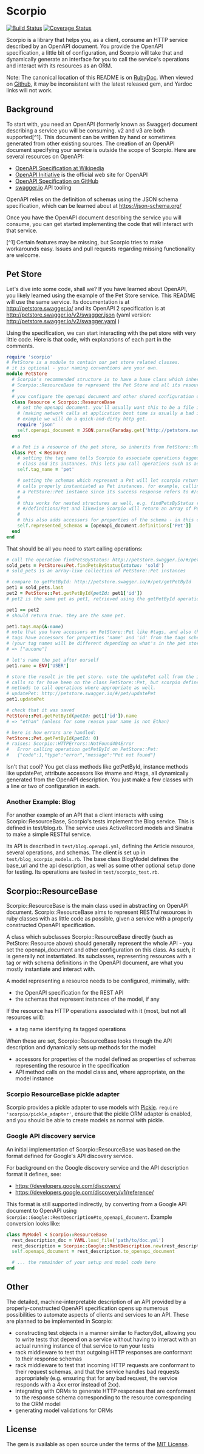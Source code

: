# Scorpio

[![Build Status](https://travis-ci.org/notEthan/scorpio.svg?branch=master)](https://travis-ci.org/notEthan/scorpio)
[![Coverage Status](https://coveralls.io/repos/github/notEthan/scorpio/badge.svg)](https://coveralls.io/github/notEthan/scorpio)

Scorpio is a library that helps you, as a client, consume an HTTP service described by an OpenAPI document. You provide the OpenAPI specification, a little bit of configuration, and Scorpio will take that and dynamically generate an interface for you to call the service's operations and interact with its resources as an ORM.

Note: The canonical location of this README is on [RubyDoc](http://rubydoc.info/gems/scorpio/). When viewed on [Github](https://github.com/notEthan/scorpio/), it may be inconsistent with the latest released gem, and Yardoc links will not work.

## Background

To start with, you need an OpenAPI (formerly known as Swagger) document describing a service you will be consuming. v2 and v3 are both supported[^1]. This document can be written by hand or sometimes generated from other existing sources. The creation of an OpenAPI document specifying your service is outside the scope of Scorpio. Here are several resources on OpenAPI:

- [OpenAPI Specification at Wikipedia](https://en.wikipedia.org/wiki/OpenAPI_Specification)
- [OpenAPI Initiative](https://www.openapis.org/) is the official web site for OpenAPI
- [OpenAPI Specification on GitHub](https://github.com/OAI/OpenAPI-Specification)
- [swagger.io](https://swagger.io/) API tooling

OpenAPI relies on the definition of schemas using the JSON schema specification, which can be learned about at https://json-schema.org/

Once you have the OpenAPI document describing the service you will consume, you can get started implementing the code that will interact with that service.

[^1] Certain features may be missing, but Scorpio tries to make workarounds easy. Issues and pull requests regarding missing functionality are welcome.

## Pet Store

Let's dive into some code, shall we? If you have learned about OpenAPI, you likely learned using the example of the Pet Store service. This README will use the same service. Its documentation is at http://petstore.swagger.io/ and its OpenAPI 2 specification is at http://petstore.swagger.io/v2/swagger.json (yaml version: http://petstore.swagger.io/v2/swagger.yaml )

Using the specification, we can start interacting with the pet store with very little code. Here is that code, with explanations of each part in the comments.

```ruby
require 'scorpio'
# PetStore is a module to contain our pet store related classes.
# it is optional - your naming conventions are your own.
module PetStore
  # Scorpio's recommended structure is to have a base class which inherits from
  # Scorpio::ResourceBase to represent the Pet Store and all its resources.
  #
  # you configure the openapi document and other shared configuration on this class.
  class Resource < Scorpio::ResourceBase
    # set the openapi document. you'll usually want this to be a file in your local filesystem
    # (making network calls at application boot time is usually a bad idea), but for this
    # example we will do a quick-and-dirty http get.
    require 'json'
    self.openapi_document = JSON.parse(Faraday.get('http://petstore.swagger.io/v2/swagger.json').body)
  end

  # a Pet is a resource of the pet store, so inherits from PetStore::Resource
  class Pet < Resource
    # setting the tag name tells Scorpio to associate operations tagged with 'pet' with this
    # class and its instances. this lets you call operations such as addPet, updatePet, etc.
    self.tag_name = 'pet'

    # setting the schemas which represent a Pet will let scorpio return results from operation
    # calls properly instantiated as Pet instances. for example, calling getPetById will return
    # a PetStore::Pet instance since its success response refers to #/definitions/Pet.
    #
    # this works for nested structures as well, e.g. findPetsByStatus returns an array of
    # #/definitions/Pet and likewise Scorpio will return an array of PetStore::Pet instances.
    #
    # this also adds accessors for properties of the schema - in this case #id, #name, #tags, etc.
    self.represented_schemas = [openapi_document.definitions['Pet']]
  end
end
```

That should be all you need to start calling operations:

```ruby
# call the operation findPetsByStatus: http://petstore.swagger.io/#/pet/findPetsByStatus
sold_pets = PetStore::Pet.findPetsByStatus(status: 'sold')
# sold_pets is an array-like collection of PetStore::Pet instances

# compare to getPetById: http://petstore.swagger.io/#/pet/getPetById
pet1 = sold_pets.last
pet2 = PetStore::Pet.getPetById(petId: pet1['id'])
# pet2 is the same pet as pet1, retrieved using the getPetById operation

pet1 == pet2
# should return true. they are the same pet.

pet1.tags.map(&:name)
# note that you have accessors on PetStore::Pet like #tags, and also that
# tags have accessors for properties 'name' and 'id' from the tags schema
# (your tag names will be different depending on what's in the pet store)
# => ["aucune"]

# let's name the pet after ourself
pet1.name = ENV['USER']

# store the result in the pet store. note the updatePet call from the instance - our
# calls so far have been on the class PetStore::Pet, but scorpio defines instance
# methods to call operations where appropriate as well.
# updatePet: http://petstore.swagger.io/#/pet/updatePet
pet1.updatePet

# check that it was saved
PetStore::Pet.getPetById(petId: pet1['id']).name
# => "ethan" (unless for some reason your name is not Ethan)

# here is how errors are handled:
PetStore::Pet.getPetById(petId: 0)
# raises: Scorpio::HTTPErrors::NotFound404Error
#   Error calling operation getPetById on PetStore::Pet:
#   {"code":1,"type":"error","message":"Pet not found"}
```

Isn't that cool? You get class methods like getPetById, instance methods like updatePet, attribute accessors like #name and #tags, all dynamically generated from the OpenAPI description. You just make a few classes with a line or two of configuration in each.

### Another Example: Blog

For another example of an API that a client interacts with using Scorpio::ResourceBase, Scorpio's tests implement the Blog service. This is defined in test/blog.rb. The service uses ActiveRecord models and Sinatra to make a simple RESTful service.

Its API is described in `test/blog.openapi.yml`, defining the Article resource, several operations, and schemas. The client is set up in `test/blog_scorpio_models.rb`. The base class BlogModel defines the base_url and the api description, as well as some other optional setup done for testing. Its operations are tested in `test/scorpio_test.rb`.

## Scorpio::ResourceBase

Scorpio::ResourceBase is the main class used in abstracting on OpenAPI document. Scorpio::ResourceBase aims to represent RESTful resources in ruby classes with as little code as possible, given a service with a properly constructed OpenAPI specification.

A class which subclasses Scorpio::ResourceBase directly (such as PetStore::Resource above) should generally represent the whole API - you set the openapi_document and other configuration on this class. As such, it is generally not instantiated. Its subclasses, representing resources with a tag or with schema definitions in the OpenAPI document, are what you mostly instantiate and interact with.

A model representing a resource needs to be configured, minimally, with:

- the OpenAPI specification for the REST API
- the schemas that represent instances of the model, if any

If the resource has HTTP operations associated with it (most, but not all resources will):

- a tag name identifying its tagged operations

When these are set, Scorpio::ResourceBase looks through the API description and dynamically sets up methods for the model:

- accessors for properties of the model defined as properties of schemas representing the resource in the specification
- API method calls on the model class and, where appropriate, on the model instance

### Scorpio ResourceBase pickle adapter

Scorpio provides a pickle adapter to use models with [Pickle](https://rubygems.org/gems/pickle). `require 'scorpio/pickle_adapter'`, ensure that the pickle ORM adapter is enabled, and you should be able to create models as normal with pickle.

### Google API discovery service

An initial implementation of Scorpio::ResourceBase was based on the format defined for Google's API discovery service.

For background on the Google discovery service and the API description format it defines, see:

- https://developers.google.com/discovery/
- https://developers.google.com/discovery/v1/reference/

This format is still supported indirectly, by converting from a Google API document to OpenAPI using `Scorpio::Google::RestDescription#to_openapi_document`. Example conversion looks like:

```ruby
class MyModel < Scorpio::ResourceBase
  rest_description_doc = YAML.load_file('path/to/doc.yml')
  rest_description = Scorpio::Google::RestDescription.new(rest_description_doc)
  self.openapi_document = rest_description.to_openapi_document

  # ... the remainder of your setup and model code here
end
```

## Other

The detailed, machine-interpretable description of an API provided by a properly-constructed OpenAPI specification opens up numerous possibilities to automate aspects of clients and services to an API. These are planned to be implemented in Scorpio:

- constructing test objects in a manner similar to FactoryBot, allowing you to write tests that depend on a service without having to interact with an actual running instance of that service to run your tests
- rack middleware to test that outgoing HTTP responses are conformant to their response schemas
- rack middleware to test that incoming HTTP requests are conformant to their request schemas, and that the service handles bad requests appropriately (e.g. ensuring that for any bad request, the service responds with a 4xx error instead of 2xx).
- integrating with ORMs to generate HTTP responses that are conformant to the response schema corresponding to the resource corresponding to the ORM model
- generating model validations for ORMs

## License

The gem is available as open source under the terms of the [MIT License](http://opensource.org/licenses/MIT).
